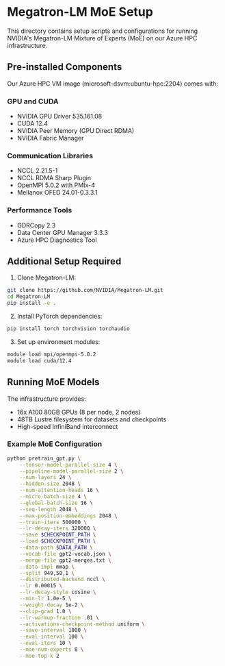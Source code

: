 # Megatron-LM MoE Setup

This directory contains setup scripts and configurations for running NVIDIA's Megatron-LM Mixture of Experts (MoE) on our Azure HPC infrastructure.

## Pre-installed Components

Our Azure HPC VM image (microsoft-dsvm:ubuntu-hpc:2204) comes with:

### GPU and CUDA
- NVIDIA GPU Driver 535.161.08
- CUDA 12.4
- NVIDIA Peer Memory (GPU Direct RDMA)
- NVIDIA Fabric Manager

### Communication Libraries
- NCCL 2.21.5-1
- NCCL RDMA Sharp Plugin
- OpenMPI 5.0.2 with PMIx-4
- Mellanox OFED 24.01-0.3.3.1

### Performance Tools
- GDRCopy 2.3
- Data Center GPU Manager 3.3.3
- Azure HPC Diagnostics Tool

## Additional Setup Required

1. Clone Megatron-LM:
```bash
git clone https://github.com/NVIDIA/Megatron-LM.git
cd Megatron-LM
pip install -e .
```

2. Install PyTorch dependencies:
```bash
pip install torch torchvision torchaudio
```

3. Set up environment modules:
```bash
module load mpi/openmpi-5.0.2
module load cuda/12.4
```

## Running MoE Models

The infrastructure provides:
- 16x A100 80GB GPUs (8 per node, 2 nodes)
- 48TB Lustre filesystem for datasets and checkpoints
- High-speed InfiniBand interconnect

### Example MoE Configuration
```bash
python pretrain_gpt.py \
    --tensor-model-parallel-size 4 \
    --pipeline-model-parallel-size 2 \
    --num-layers 24 \
    --hidden-size 2048 \
    --num-attention-heads 16 \
    --micro-batch-size 4 \
    --global-batch-size 16 \
    --seq-length 2048 \
    --max-position-embeddings 2048 \
    --train-iters 500000 \
    --lr-decay-iters 320000 \
    --save $CHECKPOINT_PATH \
    --load $CHECKPOINT_PATH \
    --data-path $DATA_PATH \
    --vocab-file gpt2-vocab.json \
    --merge-file gpt2-merges.txt \
    --data-impl mmap \
    --split 949,50,1 \
    --distributed-backend nccl \
    --lr 0.00015 \
    --lr-decay-style cosine \
    --min-lr 1.0e-5 \
    --weight-decay 1e-2 \
    --clip-grad 1.0 \
    --lr-warmup-fraction .01 \
    --activations-checkpoint-method uniform \
    --save-interval 1000 \
    --eval-interval 100 \
    --eval-iters 10 \
    --moe-num-experts 8 \
    --moe-top-k 2 